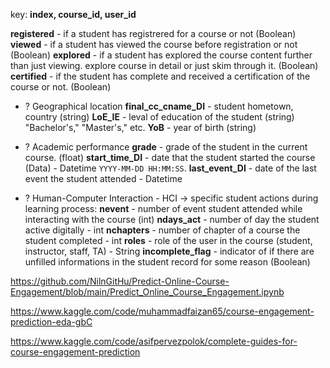 key: **index, course_id, user_id** 

**registered** - if a student has registrered for a course or not (Boolean)
**viewed** - if a student has viewed the course before registration or not (Boolean)
**explored** - if a student has explored the course content further than just viewing. explore course in detail or just skim through it. (Boolean)
**certified** - if the student has complete and received a certification of the course or not. (Boolean)

+ ? Geographical location
	**final_cc_cname_DI** - student hometown, country (string)
	**LoE_IE** - leval of education of the student (string) "Bachelor's," "Master's," etc.
	**YoB** - year of birth (string)

+ ? Academic performance
	**grade** - grade of the student in the current course. (float)
	**start_time_DI** - date that the student started the course (Data) - Datetime `YYYY-MM-DD HH:MM:SS`.
	**last_event_DI** - date of the last event the student attended - Datetime

+ ? Human-Computer Interaction - HCI -> specific student actions during learning process: 
	**nevent** - number of event student attended while interacting with the course (int)
	**ndays_act** - number of day the student active digitally - int
	**nchapters** - number of chapter of a course the student completed - int
	**roles** - role of the user in the course (student, instructor, staff, TA) - String 
	**incomplete_flag** - indicator of if there are unfilled informations in the student record for some reason (Boolean)


https://github.com/NilnGitHu/Predict-Online-Course-Engagement/blob/main/Predict_Online_Course_Engagement.ipynb


https://www.kaggle.com/code/muhammadfaizan65/course-engagement-prediction-eda-gbC

https://www.kaggle.com/code/asifpervezpolok/complete-guides-for-course-engagement-prediction

